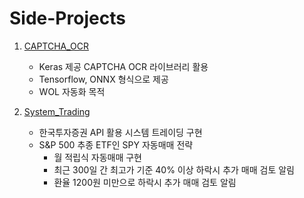 # Side-Projects

1. [CAPTCHA_OCR](https://github.com/ShSeanLee/Side-Projects/tree/master/CAPTCHA_OCR)
    - Keras 제공 CAPTCHA OCR 라이브러리 활용
    - Tensorflow, ONNX 형식으로 제공
    - WOL 자동화 목적

2. [System_Trading](https://github.com/ShSeanLee/Side-Projects/tree/master/System_Trading)
    - 한국투자증권 API 활용 시스템 트레이딩 구현
    - S&P 500 추종 ETF인 SPY 자동매매 전략
        - 월 적립식 자동매매 구현
        - 최근 300일 간 최고가 기준 40% 이상 하락시 추가 매매 검토 알림
        - 환율 1200원 미만으로 하락시 추가 매매 검토 알림